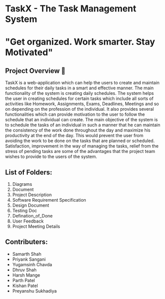 # TaskX - The Task Management System
# "Get organized. Work smarter. Stay Motivated"

## Project Overview :rocket:
TaskX is a web-application which can help the users to create and maintain schedules
for their daily tasks in a smart and effective manner. The main functionality of the system
is creating daily schedules. The system helps the user in creating schedules for certain
tasks which include all sorts of activities like Homework, Assignments, Exams,
Deadlines, Meetings and so on depending on the profession of the individual. It also
provides several functionalities which can provide motivation to the user to follow the
schedule that an individual can create. The main objective of the system is to schedule the
tasks of an individual in such a manner that he can maintain the consistency of the work
done throughout the day and maximize his productivity at the end of the day. This would
prevent the user from avoiding the work to be done on the tasks that are planned or
scheduled. Satisfaction, improvement in the way of managing the tasks, relief from the
stress of pending tasks are some of the advantages that the project team wishes to provide
to the users of the system.

## List of Folders:
1. Diagrams
2. Document 
  1. Project Description
  2. Software Requirement Specification
  3. Design Document
  4. Testing Doc
  5. Defination_of_Done
  6. User Feedback
3. Project Meeting Details

## Contributers:
* Samarth Shah
* Priyank Sangani
* Yugamsinh Chavda
* Dhruv Shah
* Harsh Mange
* Parth Patel
* Kishan Patel
* Preyanshu Sukhadiya 
